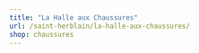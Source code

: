 ```yaml
---
title: "La Halle aux Chaussures"
url: /saint-herblain/la-halle-aux-chaussures/
shop: chaussures
---
```

